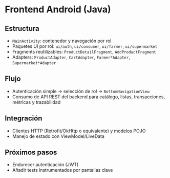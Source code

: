 # Frontend Android (Java)

## Estructura
- `MainActivity`: contenedor y navegación por rol
- Paquetes UI por rol: `ui/auth`, `ui/consumer`, `ui/farmer`, `ui/supermarket`
- Fragments reutilizables: `ProductDetailFragment`, `AddProductFragment`
- Adapters: `ProductAdapter`, `CartAdapter`, `Farmer*Adapter`, `Supermarket*Adapter`

## Flujo
- Autenticación simple → selección de rol → `BottomNavigationView`
- Consumo de API REST del backend para catálogo, listas, transacciones, métricas y trazabilidad

## Integración
- Clientes HTTP (Retrofit/OkHttp o equivalente) y modelos POJO
- Manejo de estado con ViewModel/LiveData

## Próximos pasos
- Endurecer autenticación (JWT)
- Añadir tests instrumentados por pantallas clave
